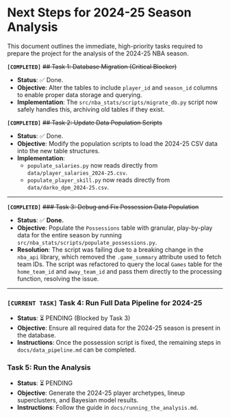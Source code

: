 # Next Steps for 2024-25 Season Analysis

This document outlines the immediate, high-priority tasks required to prepare the project for the analysis of the 2024-25 NBA season.

**`[COMPLETED]`** ~~## Task 1: Database Migration (Critical Blocker)~~

- **Status**: ✅ Done.
- **Objective**: Alter the tables to include `player_id` and `season_id` columns to enable proper data storage and querying.
- **Implementation**: The `src/nba_stats/scripts/migrate_db.py` script now safely handles this, archiving old tables if they exist.

**`[COMPLETED]`** ~~## Task 2: Update Data Population Scripts~~

- **Status**: ✅ Done.
- **Objective**: Modify the population scripts to load the 2024-25 CSV data into the new table structures.
- **Implementation**:
    - `populate_salaries.py` now reads directly from `data/player_salaries_2024-25.csv`.
    - `populate_player_skill.py` now reads directly from `data/darko_dpm_2024-25.csv`.

---

**`[COMPLETED]`** ~~### Task 3: Debug and Fix Possession Data Population~~

- **Status**: ✅ **Done.**
- **Objective**: Populate the `Possessions` table with granular, play-by-play data for the entire season by running `src/nba_stats/scripts/populate_possessions.py`.
- **Resolution**: The script was failing due to a breaking change in the `nba_api` library, which removed the `.game_summary` attribute used to fetch team IDs. The script was refactored to query the local `Games` table for the `home_team_id` and `away_team_id` and pass them directly to the processing function, resolving the issue.

---

### **`[CURRENT TASK]`** Task 4: Run Full Data Pipeline for 2024-25

- **Status**: ⏳ PENDING (Blocked by Task 3)
- **Objective**: Ensure all required data for the 2024-25 season is present in the database.
- **Instructions**: Once the possession script is fixed, the remaining steps in `docs/data_pipeline.md` can be completed.

### Task 5: Run the Analysis

- **Status**: ⏳ PENDING
- **Objective**: Generate the 2024-25 player archetypes, lineup superclusters, and Bayesian model results.
- **Instructions**: Follow the guide in `docs/running_the_analysis.md`.
